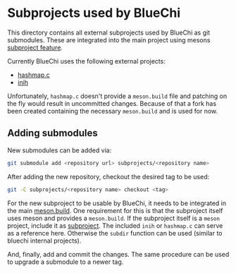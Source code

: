# Subprojects used by BlueChi

This directory contains all external subprojects used by BlueChi as git submodules. These are integrated into the main
project using mesons [subproject feature](https://mesonbuild.com/Subprojects.html).

Currently BlueChi uses the following external projects:

- [hashmap.c](https://github.com/engelmi/hashmap.c.git)
- [inih](https://github.com/benhoyt/inih.git)

Unfortunately, `hashmap.c` doesn't provide a `meson.build` file and patching on the fly would result in uncommitted
changes. Because of that a fork has been created containing the necessary `meson.build` and is used for now.

## Adding submodules

New submodules can be added via:

```bash
git submodule add <repository url> subprojects/<repository name>
```

After adding the new repository, checkout the desired tag to be used:

```bash
git -C subprojects/<repository name> checkout <tag>
```

For the new subproject to be usable by BlueChi, it needs to be integrated in the main [meson.build](../meson.build). One
requirement for this is that the subproject itself uses meson and provides a `meson.build`. If the subproject itself is
a `meson` project, include it as [subproject](https://mesonbuild.com/Subprojects.html). The included `inih` or
`hashmap.c` can serve as a reference here. Otherwise the `subdir` function can be used (similar to bluechi internal projects).

And, finally, add and commit the changes. The same procedure can be used to upgrade a submodule to a newer tag.
